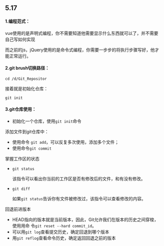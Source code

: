 ## 5.17

#### 1.编程范式：

vue使用的是声明式编程，你不需要知道他需要显示什么东西就可以了，并不需要自己写如何实现

而之前的js，jQuery使用的是命令式编程，你需要一步步的将执行步骤写好，他才能正常运行。



#### 2.git brush切换路径：

`cd /d/Git_Repositor`

接着就是初始化仓库：

`git init`



#### 3.git仓库使用：

- 初始化一个仓库，使用`git init`命令

添加文件到git仓库中：

- 使用命令 `git add`，可以反复多次使用，添加多个文件；
- 使用命令`git commit`

掌握工作区的状态

- `git status`

  该指令可以看出你当前的工作区是否有修改后的文件，和有没有修改。

- `git diff`

  如果`git status`告诉你有文件被修改过，该指令可以查看修改的内容。

回退前进版本

- HEAD指向的版本就是当前版本，因此，Git允许我们在版本的历史之间穿梭，使⽤用命 令`git reset --hard commit_id`。
- 可以用`git log`查看提交历史，确定回退到哪个版本
- 用`git reflog`查看命令历史，确定返回回退之前的版本